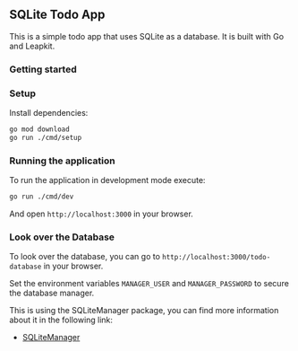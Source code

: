## SQLite Todo App
This is a simple todo app that uses SQLite as a database. It is built with Go and Leapkit.

### Getting started

### Setup

Install dependencies:

```sh
go mod download
go run ./cmd/setup
```

### Running the application

To run the application in development mode execute:

```sh
go run ./cmd/dev
```

And open `http://localhost:3000` in your browser.

### Look over the Database

To look over the database, you can go to `http://localhost:3000/todo-database` in your browser.

Set the environment variables `MANAGER_USER` and `MANAGER_PASSWORD` to secure the database manager.

This is using the SQLiteManager package, you can find more information about it in the following link:
- [SQLiteManager](https://github.com/MateoCaicedoW/sqliteManager)
